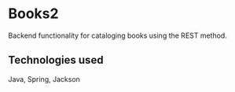 # Books2

Backend functionality for cataloging books using the REST method.

## Technologies used

Java, Spring, Jackson
